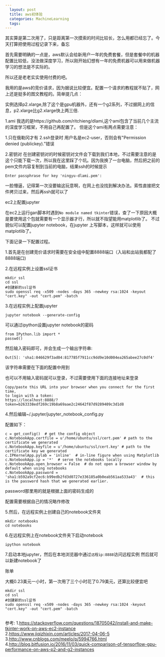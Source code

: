 ```yaml
---
  layout: post
  title: aws初体验
  categories: MachineLearning
  tags:
---
```



其实算是第二次用了，只是距离第一次摸索的时间比较长，怎么用都已经忘了。今天打算把使用过程记录下来，备忘

首先需要明确的一点是，aws默认会给新用户一年的免费套餐，但是套餐中的机器配置比较低，没法做深度学习，所以刚开始幻想有一年的免费机器可以用来做机器学习的想法是不实际的。

所以还是老老实实使用付费的吧。


我用的是aws的竞价请求，因为据说比较便宜。配置一个请求的教程就不贴了，网上还是挺多的图文教程的。简单提几点：

实例选择p2.xlarge,除了这个是gpu机器外，还有一个g2系列，不过据网上的信息，p2.xlarge比g2.xlarge快上两三倍.


1.ami
我选的是https://github.com/ritchieng/dlami,这个ami包含了当前几个主流的深度学习框架，不用自己再配置了。
但是这个ami有两点需要注意：

1.只在俄勒冈才有
2.ssh登录时 用户名是ec2-user，否则会有"Permission denied (publickey).”错误

2.密钥对
在创建密钥对的时候密钥对文件会下载到我们本地，不过需要注意的是这个只能下载一次，所以我在这里踩了个坑。因为我换了一台电脑，然后把之前的pem文件内容复制到当前的电脑，结果ssh的时候提示
```
Enter passphrase for key 'ningyu-dlami.pem':
```

一脸懵逼，记得第一次没要输这玩意啊，在网上也没找到解决办法。索性直接把文件拷贝过来，然后再ssh就可以了


ec2上配置jupyter


在ec2上运行gan脚本时遇到```No module named tkinter```错误，查了一下原因大概是要使用这个包就需要有一个显示器才行，所以就不指望能用matplotlib了。
不过貌似可以配置jupyter notebook，在jupyter 上写脚本，这样就可以使用matplotlib了。

下面记录一下配置过程。

1.首先是在创建竞价请求时需要在安全组中配置8888端口（入站和出站我都配了8888端口)

2.在远程实例上设置ssl证书

```
mkdir ssl
cd ssl
#创建新的ssl证书
sudo openssl req -x509 -nodes -days 365 -newkey rsa:1024 -keyout "cert.key" -out "cert.pem" -batch 
```

3.在远程实例上配置jupyter

```
jupyter notebook --generate-config
```

可以通过ipython设置jupyter notebook的密码

```
from IPython.lib import *
passwd()

```
然后输入密码即可，并会生成一个输出字符串:
```
Out[5]: 'sha1:046629f3ad04:817785f7911cc9dd9e10d004ea265abee27c0df4'
```
该字符串需要在下面的配置中用到

也可以不用输入密码就可以登录，不过需要使用下面的连接地址来登录
```
Copy/paste this URL into your browser when you connect for the first time,
to login with a token:
https://localhost:8888/?token=b263338edf269c19b8a69aae2c24642f87d9289409c3d1d8
```

4.然后编辑~/.jupyter/jupyter_notebook_config.py

配置如下：

```
c = get_config()  # get the config object
c.NotebookApp.certfile = u'/home/ubuntu/ssl/cert.pem' # path to the certificate we generated
c.NotebookApp.keyfile = u'/home/ubuntu/ssl/cert.key' # path to the certificate key we generated
c.IPKernelApp.pylab = 'inline'  # in-line figure when using Matplotlib
c.NotebookApp.ip = '*'  # serve the notebooks locally
c.NotebookApp.open_browser = False  # do not open a browser window by default when using notebooks
c.NotebookApp.password = 'sha1:b592a9cf2ec6:b99edb2fd3d0727e336185a0b0eab561aa533a43'  # this is the password hash that we generated earlier.
```
password那里用的就是根据上面的密码生成的

配置需要根据自己的情况略作修改

5.然后，在远程实例上创建自己的notebook文件夹
```
mkdir notebooks
cd notebooks
```

6.在远程实例上在notebook文件夹下启动notebook

```
ipython notebook
```

7.启动本地jupyter，然后在本地浏览器中通过`远程ip:8888`访问远程实例
然后就可以新建notebook了


账单

大概0.23美元一小时，第一次用了三个小时花了0.79美元，还算比较便宜吧


```
mkdir ssl
cd ssl
#创建新的ssl证书
sudo openssl req -x509 -nodes -days 365 -newkey rsa:1024 -keyout "cert.key" -out "cert.pem" -batch 


```

参考:
1.https://stackoverflow.com/questions/18705042/install-and-make-tkinter-work-on-aws-ec2-instance
2.https://www.jiqizhixin.com/articles/2017-04-06-5
3.http://www.cnblogs.com/meelo/p/5994766.html
4.http://blog.bitfusion.io/2016/11/03/quick-comparison-of-tensorflow-gpu-performance-on-aws-p2-and-g2-instances
